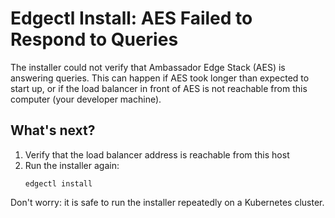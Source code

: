 # Edgectl Install: AES Failed to Respond to Queries

The installer could not verify that Ambassador Edge Stack (AES) is answering queries. This can happen if AES took longer than expected to start up, or if the load balancer in front of AES is not reachable from this computer (your developer machine).

## What's next?

1. Verify that the load balancer address is reachable from this host
2. Run the installer again:
   ```shell
   edgectl install
   ```

Don't worry: it is safe to run the installer repeatedly on a Kubernetes cluster.
